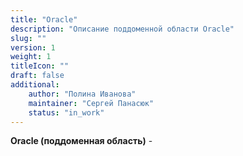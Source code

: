 ```yaml
---
title: "Oracle"
description: "Описание поддоменной области Oracle"
slug: ""
version: 1
weight: 1
titleIcon: ""
draft: false
additional:
    author: "Полина Иванова"
    maintainer: "Сергей Панасюк"
    status: "in_work"
---
```


**Oracle (поддоменная область)** - 